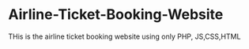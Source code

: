 # Airline-Ticket-Booking-Website
THis is the airline ticket booking website using only PHP, JS,CSS,HTML
